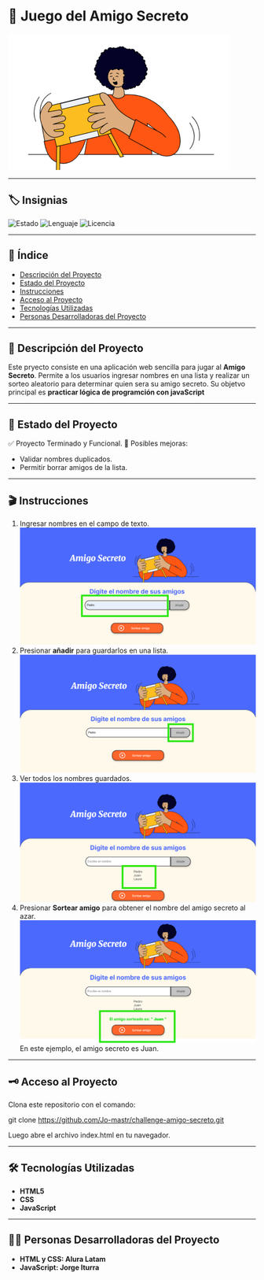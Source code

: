# 🎁 Juego del Amigo Secreto
![Portada del proyecto](assets/amigo-secreto.png)

---

## 🏷️ Insignias
![Estado](https://img.shields.io/badge/Estado-Terminado-brightgreen)
![Lenguaje](https://img.shields.io/badge/JavaScript-ES6+-yellow?logo=javascript)
![Licencia](https://img.shields.io/badge/Licencia-MIT-blue)

---

## 📖 Índice

- [Descripción del Proyecto](#-descripción-del-proyecto)
- [Estado del Proyecto](#-estado-del-proyecto)
- [Instrucciones](#-instrucciones)
- [Acceso al Proyecto](#-acceso-al-proyecto)
- [Tecnologías Utilizadas](#-tecnologías-utilizadas)
- [Personas Desarrolladoras del Proyecto](#-personas-desarrolladoras-del-proyecto)

---

## 📌 Descripción del Proyecto
Este pryecto consiste en una aplicación web sencilla para jugar al **Amigo Secreto**.
Permite a los usuarios ingresar nombres en una lista y realizar un sorteo aleatorio para determinar quien sera su amigo secreto.
Su objetvo principal es **practicar lógica de programción con javaScript**

---

## 🚧 Estado del Proyecto
✅ Proyecto Terminado y Funcional.
📌 Posibles mejoras:
- Validar nombres duplicados.
- Permitir borrar amigos de la lista.

---

## 🎬 Instrucciones

1. Ingresar nombres en el campo de texto.
![Instrución-1](assets/Instrucciones/Instruccion-1.png)
2. Presionar **añadir** para guardarlos en una lista.
![Instrución-2](assets/Instrucciones/Instruccion-2.png)
3. Ver todos los nombres guardados.
![Instrución-3](assets/Instrucciones/Instruccion-3.png)
4. Presionar **Sortear amigo** para obtener el nombre del amigo secreto al azar.
![Instrución-4](assets/Instrucciones/Instruccion-4.png)
En este ejemplo, el amigo secreto es Juan.

---

## 🗝️ Acceso al Proyecto

Clona este repositorio con el comando:

git clone https://github.com/Jo-mastr/challenge-amigo-secreto.git

Luego abre el archivo index.html en tu navegador.

---

## 🛠️ Tecnologías Utilizadas

- **HTML5**
- **CSS**
- **JavaScript**

---

## 👨‍💻 Personas Desarrolladoras del Proyecto

- **HTML y CSS: Alura Latam**
- **JavaScript: Jorge Iturra** 
